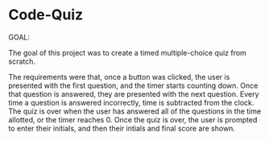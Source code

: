 # Code-Quiz

GOAL: 

The goal of this project was to create a timed multiple-choice quiz from scratch. 

The requirements were that, once a button was clicked, the user is presented with the first question, and the timer starts counting down. Once that question is answered, they are presented with the next question. Every time a question is answered incorrectly, time is subtracted from the clock. The quiz is over when the user has answered all of the questions in the time allotted, or the timer reaches 0. Once the quiz is over, the user is prompted to enter their initials, and then their intials and final score are shown. 


